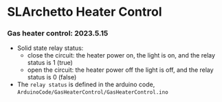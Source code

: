 SLArchetto Heater Control
=========================

### Gas heater control: 2023.5.15

- Solid state relay status:
    - close the circuit: the heater power on, the light is on, and the relay status is 1 (true)
    - open the circuit: the heater power off the light is off, and the relay status is 0 (false)
- The `relay status` is defined in the arduino code, `ArduinoCode/GasHeaterControl/GasHeaterControl.ino`
